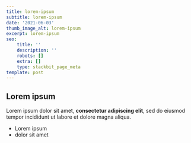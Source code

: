 ```yaml
---
title: lorem-ipsum
subtitle: lorem-ipsum
date: '2021-06-03'
thumb_image_alt: lorem-ipsum
excerpt: lorem-ipsum
seo:
    title: ''
    description: ''
    robots: []
    extra: []
    type: stackbit_page_meta
template: post
---
```


## Lorem ipsum

Lorem ipsum dolor sit amet, **consectetur adipiscing elit**, sed do eiusmod tempor incididunt ut labore et dolore magna aliqua.

-   Lorem ipsum
-   dolor sit amet
